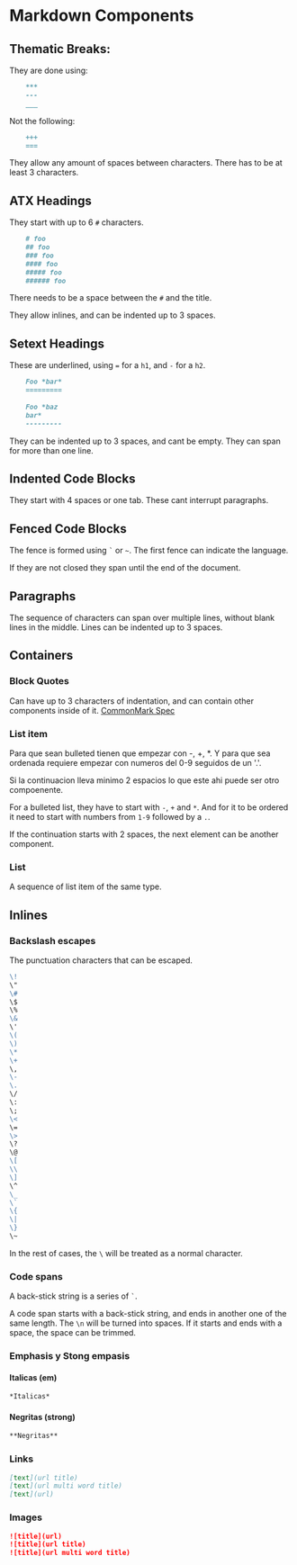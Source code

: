 Markdown Components
===================

Thematic Breaks:
----------------

They are done using:

~~~ markdown
    ***
    ---
    ___
~~~~

Not the following:

~~~ markdown
    +++
    ===
~~~

They allow any amount of spaces between characters. There has to be at least
3 characters.

ATX Headings
------------

They start with up to 6 `#` characters.

~~~ markdown
    # foo
    ## foo
    ### foo
    #### foo
    ##### foo
    ###### foo
~~~

There needs to be a space between the `#` and the title.

They allow inlines, and can be indented up to 3 spaces.

Setext Headings
---------------

These are underlined, using `=` for a `h1`, and `-` for a `h2`.

~~~ markdown
    Foo *bar*
    =========
    
    Foo *baz
    bar*
    ---------
~~~

They can be indented up to 3 spaces, and cant be empty. They can span for more
than one line.

Indented Code Blocks
--------------------

They start with 4 spaces or one tab. These cant interrupt paragraphs.

Fenced Code Blocks
------------------

The fence is formed using `` ` `` or `~`. The first fence can indicate the language.

If they are not closed they span until the end of the document.

Paragraphs
----------

The sequence of characters can span over multiple lines, without blank lines in
the middle. Lines can be indented up to 3 spaces.

Containers
----------

### Block Quotes

Can have up to 3 characters of indentation, and can contain other components
inside of it. [CommonMark Spec](https://spec.commonmark.org/0.29/#block-quotes)

### List item

Para que sean bulleted tienen que empezar con -, +, \*. Y para que sea ordenada
requiere empezar con numeros del 0-9 seguidos de un '.'.

Si la continuacion lleva minimo 2 espacios lo que este ahi puede ser otro
compoenente.

For a bulleted list, they have to start with `-`, `+` and `*`. And for it to be
ordered it need to start with numbers from `1-9` followed by a `.`.

If the continuation starts with 2 spaces, the next element can be another
component.

### List

A sequence of list item of the same type.

Inlines
-------

### Backslash escapes

The punctuation characters that can be escaped.

~~~ markdown
\!
\"
\#
\$
\%
\&
\'
\(
\)
\*
\+
\,
\-
\.
\/
\:
\;
\<
\=
\>
\?
\@
\[
\\
\]
\^
\_
\`
\{
\|
\}
\~
~~~

In the rest of cases, the `` \ `` will be treated as a normal character.

### Code spans

A back-stick string is a series of `` ` ``.

A code span starts with a back-stick string, and ends in another one of the
same length. The `\n` will be turned into spaces. If it starts and ends with
a space, the space can be trimmed.

### Emphasis y Stong empasis

#### Italicas (em)

~~~ markdown
*Italicas*
~~~

#### Negritas (strong)

~~~ markdown
**Negritas**
~~~~

### Links

~~~ markdown
[text](url title)
[text](url multi word title)
[text](url)
~~~~

### Images

~~~ markdown
![title](url)
![title](url title)
![title](url multi word title)
~~~

